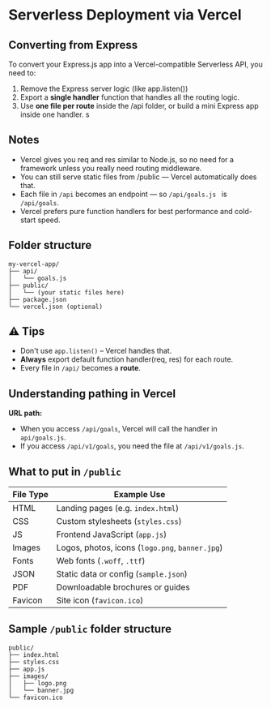 # Serverless Deployment via Vercel

## Converting from Express
To convert your Express.js app into a Vercel-compatible Serverless API, you need to:
1. Remove the Express server logic (like app.listen())
2. Export a **single handler** function that handles all the routing logic.
3. Use **one file per route** inside the /api folder, or build a mini Express app inside one handler.
s

## Notes
- Vercel gives you req and res similar to Node.js, so no need for a framework unless you really need routing middleware.
- You can still serve static files from /public — Vercel automatically does that.
- Each file in `/api` becomes an endpoint — so `/api/goals.js ` is `/api/goals`.
- Vercel prefers pure function handlers for best performance and cold-start speed.

## Folder structure
```
my-vercel-app/
├── api/
│   └── goals.js
├── public/
│   └── (your static files here)
├── package.json
└── vercel.json (optional)
```

## ⚠️ Tips
- Don't use `app.listen()` – Vercel handles that.
- **Always** export default function handler(req, res) for each route.
- Every file in `/api/` becomes a **route**.

## Understanding pathing in Vercel
**URL path:**
- When you access `/api/goals`, Vercel will call the handler in `api/goals.js`.
- If you access `/api/v1/goals`, you need the file at `/api/v1/goals.js`.

## What to put in `/public`

| File Type | Example Use                                     |
| --------- | ----------------------------------------------- |
| HTML      | Landing pages (e.g. `index.html`)               |
| CSS       | Custom stylesheets (`styles.css`)               |
| JS        | Frontend JavaScript (`app.js`)                  |
| Images    | Logos, photos, icons (`logo.png`, `banner.jpg`) |
| Fonts     | Web fonts (`.woff`, `.ttf`)                     |
| JSON      | Static data or config (`sample.json`)           |
| PDF       | Downloadable brochures or guides                |
| Favicon   | Site icon (`favicon.ico`)                       |

## Sample `/public` folder structure
```pgsql
public/
├── index.html
├── styles.css
├── app.js
├── images/
│   ├── logo.png
│   └── banner.jpg
└── favicon.ico
```
